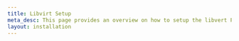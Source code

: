```yaml
---
title: Libvirt Setup
meta_desc: This page provides an overview on how to setup the libvert Provider for Pulumi.
layout: installation
---
```


